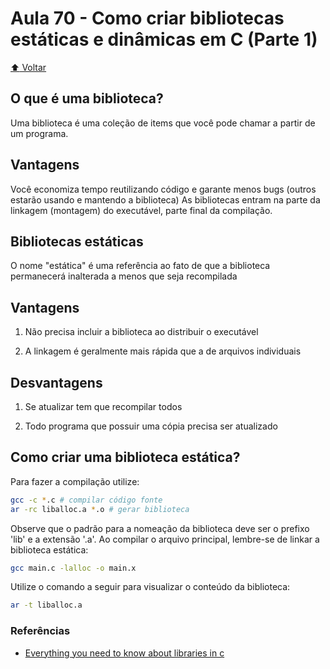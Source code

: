 # Aula 70 - Como criar bibliotecas estáticas e dinâmicas em C (Parte 1)

[:arrow_up: Voltar](https://github.com/Geofisicando/C-orientado-a-testes#%C3%ADndice)

## O que é uma biblioteca?

Uma biblioteca é uma coleção de items que você pode chamar a partir de um programa.

## Vantagens

Você economiza tempo reutilizando código e garante menos bugs (outros estarão usando e mantendo a biblioteca)
As bibliotecas entram na parte da linkagem (montagem) do executável, parte final da compilação.

## Bibliotecas estáticas

O nome "estática" é uma referência ao fato de que a biblioteca permanecerá inalterada a menos que seja recompilada

## Vantagens

1. Não precisa incluir a biblioteca ao distribuir o executável

2. A linkagem é geralmente mais rápida que a de arquivos individuais

## Desvantagens

1. Se atualizar tem que recompilar todos

2. Todo programa que possuir uma cópia precisa ser atualizado

## Como criar uma biblioteca estática?

Para fazer a compilação utilize:

```sh
gcc -c *.c # compilar código fonte
ar -rc liballoc.a *.o # gerar biblioteca
```

Observe que o padrão para a nomeação da biblioteca deve ser o prefixo 'lib' e a extensão '.a'.
Ao compilar o arquivo principal, lembre-se de linkar a biblioteca estática:

```sh
gcc main.c -lalloc -o main.x
```

Utilize o comando a seguir para visualizar o conteúdo da biblioteca:

```sh
ar -t liballoc.a
```

### Referências
* [Everything you need to know about libraries in c](https://medium.com/@meghamohan/everything-you-need-to-know-about-libraries-in-c-e8ad6138cbb4)
